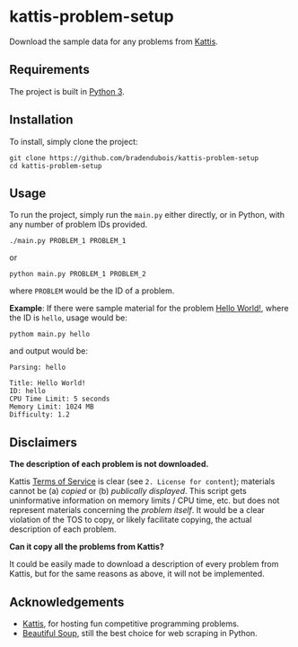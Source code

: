 # kattis-problem-setup

Download the sample data for any problems from [Kattis](open.kattis.com).

## Requirements

The project is built in [Python 3](https://www.python.org/).

## Installation

To install, simply clone the project:

```shell_script
git clone https://github.com/bradendubois/kattis-problem-setup
cd kattis-problem-setup
```

## Usage

To run the project, simply run the ``main.py`` either directly, or in Python, with any number of problem IDs provided.

```shell_script
./main.py PROBLEM_1 PROBLEM_1
```

or

```shell_script
python main.py PROBLEM_1 PROBLEM_2
```

where ``PROBLEM`` would be the ID of a problem. 

**Example**: If there were sample material for the problem [Hello World!](https://open.kattis.com/problems/hello), where the ID is ``hello``, usage would be:

```shell_script
pythom main.py hello
```

and output would be:

```
Parsing: hello 

Title: Hello World!
ID: hello
CPU Time Limit: 5 seconds
Memory Limit: 1024 MB
Difficulty: 1.2
```

## Disclaimers

**The description of each problem is not downloaded.**

Kattis [Terms of Service](https://open.kattis.com/help/tos) is clear (see ``2. License for content``); materials cannot be (a) *copied* or (b) *publically displayed*. This script gets uninformative information on memory limits / CPU time, etc. but does not represent materials concerning the *problem itself*. It would be a clear violation of the TOS to copy, or likely facilitate copying, the actual description of each problem. 

**Can it copy all the problems from Kattis?**

It could be easily made to download a description of every problem from Kattis, but for the same reasons as above, it will not be implemented.

## Acknowledgements

- [Kattis](https://open.kattis.com/), for hosting fun competitive programming problems.
- [Beautiful Soup](https://www.crummy.com/software/BeautifulSoup/), still the best choice for web scraping in Python.
